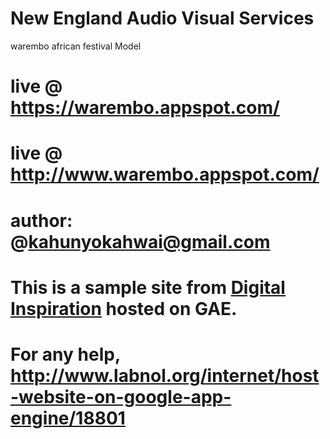 # New England Audio Visual Services 

warembo
african festival Model

# live @  https://warembo.appspot.com/
# live @  http://www.warembo.appspot.com/

# author: @kahunyokahwai@gmail.com
	

# This is a sample site from <strong><a href="http://www.labnol.org/">Digital Inspiration</a></strong> hosted on GAE.
# For any help, http://www.labnol.org/internet/host-website-on-google-app-engine/18801
			
